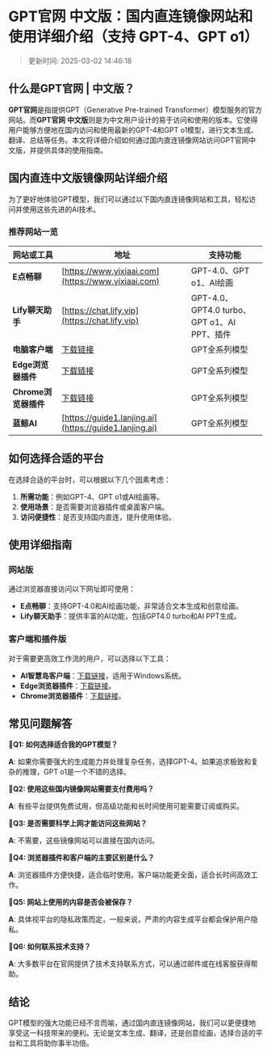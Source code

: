 # GPT官网 中文版：国内直连镜像网站和使用详细介绍（支持 GPT-4、GPT o1）

>更新时间: 2025-03-02 14:46:18

## 什么是GPT官网 | 中文版？

**GPT官网**是指提供GPT（Generative Pre-trained Transformer）模型服务的官方网站。而**GPT官网 中文版**则是为中文用户设计的易于访问和使用的版本。它使得用户能够方便地在国内访问和使用最新的GPT-4和GPT o1模型，进行文本生成、翻译、总结等任务。本文将详细介绍如何通过国内直连镜像网站访问GPT官网中文版，并提供具体的使用指南。

## 国内直连中文版镜像网站详细介绍

为了更好地体验GPT模型，我们可以通过以下国内直连镜像网站和工具，轻松访问并使用这些先进的AI技术。

### 推荐网站一览

| 网站或工具 | 地址 | 支持功能 |
| -------------- | -------------- | -------------- |
| **E点畅聊**  | [https://www.yixiaai.com](https://www.yixiaai.com)  | GPT-4.0、GPT o1、AI绘画 |
| **Lify聊天助手** | [https://chat.lify.vip](https://chat.lify.vip) | GPT-4.0、GPT4.0 turbo、GPT o1、AI PPT、插件 |
| **电脑客户端** | [下载链接](https://chatknow.lify.vip/software/AI%E6%99%BA%E6%85%A7%E5%B2%9B_1.0.0_x64_zh-CN.msi) | GPT全系列模型 |
| **Edge浏览器插件** | [下载链接](https://microsoftedge.microsoft.com/addons/detail/chatgpt%E4%B8%AD%E6%96%87%E7%89%88%EF%BC%88%E4%B8%AD%E6%96%87%E7%95%8C%E9%9D%A2%E3%80%81%E5%AF%B9%E8%AF%9D%E3%80%81%E5%86%99%E4%BD%9C%E3%80%81%E7%BB%98%E7%94%BB/lmlenkgcieicbnpobkhmpcgmamahahil) | GPT全系列模型 |
| **Chrome浏览器插件** | [下载链接](https://chromewebstore.google.com/detail/chatgpt%E4%B8%AD%E6%96%87%E7%89%88%EF%BC%88ai-%E6%99%BA%E6%85%A7%E5%B2%9B%EF%BC%89/jffjfhngfgcglmjjpakgekefpegmhkll?hl=zh-CN&utm_source=ext_sidebar) | GPT全系列模型 |
| **蓝鲸AI** | [https://guide1.lanjing.ai](https://guide1.lanjing.ai) | GPT全系列模型 |

## 如何选择合适的平台

在选择合适的平台时，可以根据以下几个因素考虑：

1. **所需功能**：例如GPT-4、GPT o1或AI绘画等。
2. **使用场景**：是否需要浏览器插件或桌面客户端。
3. **访问便捷性**：是否支持国内直连，提升使用体验。

## 使用详细指南

### 网站版

通过浏览器直接访问以下网址即可使用：

- **E点畅聊**：支持GPT-4.0和AI绘画功能，非常适合文本生成和创意绘画。
- **Lify聊天助手**：提供丰富的AI功能，包括GPT4.0 turbo和AI PPT生成。

### 客户端和插件版

对于需要更高效工作流的用户，可以选择以下工具：

- **AI智慧岛客户端**：[下载链接](https://chatknow.lify.vip/software/AI%E6%99%BA%E6%85%A7%E5%B2%9B_1.0.0_x64_zh-CN.msi)，适用于Windows系统。
- **Edge浏览器插件**：[下载链接](https://microsoftedge.microsoft.com/addons/detail/chatgpt%E4%B8%AD%E6%96%87%E7%89%88%EF%BC%88%E4%B8%AD%E6%96%87%E7%95%8C%E9%9D%A2%E3%80%81%E5%AF%B9%E8%AF%9D%E3%80%81%E5%86%99%E4%BD%9C%E3%80%81%E7%BB%98%E7%94%BB/lmlenkgcieicbnpobkhmpcgmamahahil)。
- **Chrome浏览器插件**：[下载链接](https://chromewebstore.google.com/detail/chatgpt%E4%B8%AD%E6%96%87%E7%89%88%EF%BC%88ai-%E6%99%BA%E6%85%A7%E5%B2%9B%EF%BC%89/jffjfhngfgcglmjjpakgekefpegmhkll?hl=zh-CN&utm_source=ext_sidebar)。

## 常见问题解答

🌟**Q1: 如何选择适合我的GPT模型？**

**A**: 如果你需要强大的生成能力并处理复杂任务，选择GPT-4。如果追求极致和复杂的推理，GPT o1是一个不错的选择。

🌟**Q2: 使用这些国内镜像网站需要支付费用吗？**

**A**: 有些平台提供免费试用，但高级功能和长时间使用可能需要订阅或购买。

🌟**Q3: 是否需要科学上网才能访问这些网站？**

**A**: 不需要，这些镜像网站可以直接在国内访问。

🌟**Q4: 浏览器插件和客户端的主要区别是什么？**

**A**: 浏览器插件方便快捷，适合临时使用。客户端功能更全面，适合长时间高效工作。

🌟**Q5: 网站上使用的内容是否会被保存？**

**A**: 具体视平台的隐私政策而定，一般来说，严肃的内容生成平台都会保护用户隐私。

🌟**Q6: 如何联系技术支持？**

**A**: 大多数平台在官网提供了技术支持联系方式，可以通过邮件或在线客服获得帮助。

## 结论

GPT模型的强大功能已经不言而喻，通过国内直连镜像网站，我们可以更便捷地享受这一科技带来的便利。无论是文本生成、翻译，还是创意绘画，选择合适的平台和工具将助你事半功倍。
